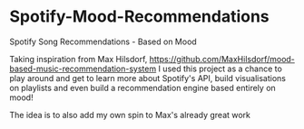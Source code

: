 # Spotify-Mood-Recommendations
Spotify Song Recommendations - Based on Mood

Taking inspiration from Max Hilsdorf, https://github.com/MaxHilsdorf/mood-based-music-recommendation-system 
I used this project as a chance to play around and get to learn more about Spotify's API, build visualisations on playlists and even build a
recommendation engine based entirely on mood! 

The idea is to also add my own spin to Max's already great work
